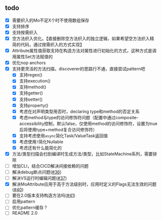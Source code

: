 ## todo
- [x] 需要织入的Mo不足X个时不使用数组保存
- [x] 支持排序
- [x] 支持按需织入
- [x] 空方法织入优化。【直接删除空方法织入的独立逻辑，如果希望空方法织入精简的代码，通过按需织入的方式实现】
- [x] Attribute属性值获取支持在构造方法对属性进行初始化的方式，这种方式是调用属性Set方法赋值的
- [x] 优化nop anchors
- [x] 支持更灵活的方法扫描，discoverer的思路行不通，直接尝试pattern吧
  - [x] 支持regex()
  - [x] 支持execution()
  - [x] 支持method()
  - [x] 支持getter()
  - [x] 支持setter()
  - [x] 支持property()
  - [x] 考虑在对声明类型用否时，declaring type和method的否定关系
  - [x] 考虑method与type的访问修饰符问题（配置中通过composite-accessibility控制，默认false，仅使用method的访问修饰符，设置为true后将使用type+method复合访问修饰符）
  - [x] 支持考虑使用`async`简化Task/ValueTask返回值
  - [x] 考虑使用`?`简化Nullable
  - [x] 考虑还有什么能简化的
- [x] 方法/类型扫描会扫到编译时生成方法/类型，比如StateMachine系列，需要排除
- [ ] 增加CLI，结合CICD解决间接依赖的问题
- [ ] 解决debug断点问题([#36](https://github.com/inversionhourglass/Rougamo/issues/36))
- [ ] 解决VS运行时编辑问题([#37](https://github.com/inversionhourglass/Rougamo/issues/37))
- [x] 解决MoAttribute应用于高于方法级别时，应用时定义的Flags无法生效的问题([#40](https://github.com/inversionhourglass/Rougamo/issues/37))
- [ ] 要在2.0版本支持构造方法吗([#41](https://github.com/inversionhourglass/Rougamo/issues/41))
- [ ] 启用pattern
- [ ] 优化pattern缓存？
- [ ] README 2.0